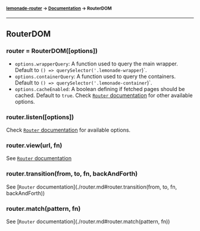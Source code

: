#### <sup>[lemonade-router](../README.md) → [Documentation](./README.md) → RouterDOM</sup>

---

## RouterDOM

### router = RouterDOM([options])
- `options.wrapperQuery`: A function used to query the main wrapper. Default to `() => querySelector('.lemonade-wrapper`)`.
- `options.containerQuery`: A function used to query the containers. Default to `() => querySelector('.lemonade-container`)`.
- `options.cacheEnabled`: A boolean defining if fetched pages should be cached. Default to `true`.
Check [`Router` documentation](./router.md) for other available options.

### router.listen([options])
Check [`Router` documentation](./router.md) for available options.

### router.view(url, fn)
See [`Router` documentation](./router.md#router.view(url,fn))

### router.transition(from, to, fn, backAndForth)
See [`Router` documentation](./router.md#router.transition(from, to, fn, backAndForth))

### router.match(pattern, fn)
See [`Router` documentation](./router.md#router.match(pattern, fn))